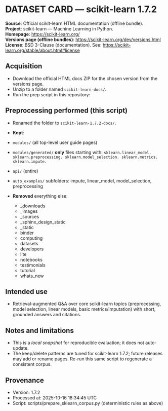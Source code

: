 # DATASET CARD — scikit-learn 1.7.2 

**Source**: Official scikit-learn HTML documentation (offline bundle).  
**Project**: scikit-learn — Machine Learning in Python.  
**Homepage**: https://scikit-learn.org/  
**Versions page (offline bundles)**: https://scikit-learn.org/dev/versions.html  
**License**: BSD 3-Clause (documentation). See: https://scikit-learn.org/stable/about.html#license

## Acquisition
- Download the official HTML docs ZIP for the chosen version from the versions page.
- Unzip to a folder named `scikit-learn-docs/`.
- Run the prep script in this repository:

## Preprocessing performed (this script)
- Renamed the folder to `scikit-learn-1.7.2-docs/`.
- **Kept**:
- `modules/` (all top-level user guide pages)
- `modules/generated/` **only** files starting with:
  `sklearn.linear_model.
    sklearn.preprocessing.
    sklearn.model_selection.
    sklearn.metrics.
    sklearn.impute.`
- `api/` (entire)
- `auto_examples/` subfolders: impute, linear_model, model_selection, preprocessing
- **Removed** everything else:

  - _downloads
  - _images
  - _sources
  - _sphinx_design_static
  - _static
  - binder
  - computing
  - datasets
  - developers
  - lite
  - notebooks
  - testimonials
  - tutorial
  - whats_new

## Intended use
- Retrieval-augmented Q&A over core scikit-learn topics (preprocessing, model selection,
linear models, basic metrics/imputation) with short, grounded answers and citations.

## Notes and limitations
- This is a *local snapshot* for reproducible evaluation; it does not auto-update.
- The keep/delete patterns are tuned for scikit-learn 1.7.2; future releases may
add or rename pages. Re-run this same script to regenerate a consistent corpus.

## Provenance
- Version: 1.7.2 
- Processed at: 2025-10-16 18:34:45 UTC
- Script: scripts/prepare_sklearn_corpus.py (deterministic rules as above)
